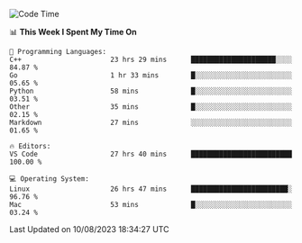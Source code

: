 
<!--START_SECTION:waka-->
![Code Time](http://img.shields.io/badge/Code%20Time-964%20hrs%2055%20mins-blue)

📊 **This Week I Spent My Time On** 

```text
💬 Programming Languages: 
C++                      23 hrs 29 mins      █████████████████████░░░░   84.87 % 
Go                       1 hr 33 mins        █░░░░░░░░░░░░░░░░░░░░░░░░   05.65 % 
Python                   58 mins             █░░░░░░░░░░░░░░░░░░░░░░░░   03.51 % 
Other                    35 mins             █░░░░░░░░░░░░░░░░░░░░░░░░   02.15 % 
Markdown                 27 mins             ░░░░░░░░░░░░░░░░░░░░░░░░░   01.65 % 

🔥 Editors: 
VS Code                  27 hrs 40 mins      █████████████████████████   100.00 % 

💻 Operating System: 
Linux                    26 hrs 47 mins      ████████████████████████░   96.76 % 
Mac                      53 mins             █░░░░░░░░░░░░░░░░░░░░░░░░   03.24 % 
```


 Last Updated on 10/08/2023 18:34:27 UTC
<!--END_SECTION:waka-->

